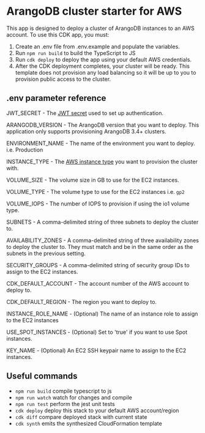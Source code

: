 # ArangoDB cluster starter for AWS

This app is designed to deploy a cluster of ArangoDB instances to an AWS account. To use this CDK app, you must:

1. Create an .env file from .env.example and populate the variables.
2. Run `npm run build` to build the TypeScript to JS
3. Run `cdk deploy` to deploy the app using your default AWS credentials.
4. After the CDK deployment completes, your cluster will be ready. This template does not provision any load balancing so it will be up to you to provision public access to the cluster.

## .env parameter reference

JWT_SECRET - The [JWT secret](https://www.arangodb.com/docs/stable/programs-starter-options.html) used to set up authentication.  

ARANGODB_VERSION - The ArangoDB version that you want to deploy. This application only supports provisioning ArangoDB 3.4+ clusters.

ENVIRONMENT_NAME - The name of the environment you want to deploy. i.e. Production

INSTANCE_TYPE - The [AWS instance type](https://aws.amazon.com/ec2/instance-types/) you want to provision the cluster with.

VOLUME_SIZE - The volume size in GB to use for the EC2 instances.

VOLUME_TYPE - The volume type to use for the EC2 instances i.e. `gp2`

VOLUME_IOPS - The number of IOPS to provision if using the io1 volume type.

SUBNETS - A comma-delimited string of three subnets to deploy the cluster to.

AVAILABILITY_ZONES - A comma-delimited string of three availability zones to deploy the cluster to. They must match and be in the same order as the subnets in the previous setting.

SECURITY_GROUPS - A comma-delimited string of security group IDs to assign to the EC2 instances.

CDK_DEFAULT_ACCOUNT - The account number of the AWS account to deploy to.

CDK_DEFAULT_REGION - The region you want to deploy to.

INSTANCE_ROLE_NAME - (Optional) The name of an instance role to assign to the EC2 instances

USE_SPOT_INSTANCES - (Optional) Set to 'true' if you want to use Spot instances.

KEY_NAME - (Optional) An EC2 SSH keypair name to assign to the EC2 instances.


## Useful commands

 * `npm run build`   compile typescript to js
 * `npm run watch`   watch for changes and compile
 * `npm run test`    perform the jest unit tests
 * `cdk deploy`      deploy this stack to your default AWS account/region
 * `cdk diff`        compare deployed stack with current state
 * `cdk synth`       emits the synthesized CloudFormation template
